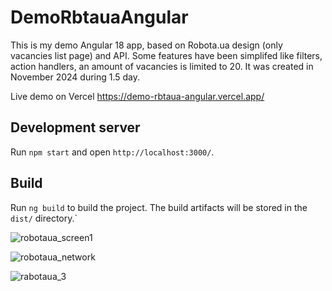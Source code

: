 # DemoRbtauaAngular

This is my demo Angular 18 app, based on Robota.ua design (only vacancies list page) and API. Some features have been simplifed like filters, action handlers, an amount of vacancies is limited to 20. It was created in November 2024 during 1.5 day.

Live demo on Vercel https://demo-rbtaua-angular.vercel.app/ 

## Development server

Run `npm start` and open `http://localhost:3000/`. 

## Build

Run `ng build` to build the project. The build artifacts will be stored in the `dist/` directory.`

![robotaua_screen1](https://github.com/user-attachments/assets/c1f5bd98-06b5-4e06-8e39-c4f3c6f967ea)

![robotaua_network](https://github.com/user-attachments/assets/8bd1a322-29dd-4465-800b-7589fae705a2)

![rabotaua_3](https://github.com/user-attachments/assets/edec564d-17ff-4fb6-a9a0-a3dd6b090de6)


